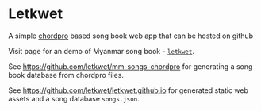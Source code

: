 # Letkwet

A simple [chordpro](https://chordpro.org) based song book web app
that can be hosted on github

Visit page for an demo of Myanmar song book - [`letkwet`](https://letkwet.github.io).

See <https://github.com/letkwet/mm-songs-chordpro> for generating
a song book database from chordpro files.

See <https://github.com/letkwet/letkwet.github.io> for generated
static web assets and a song database `songs.json`.
